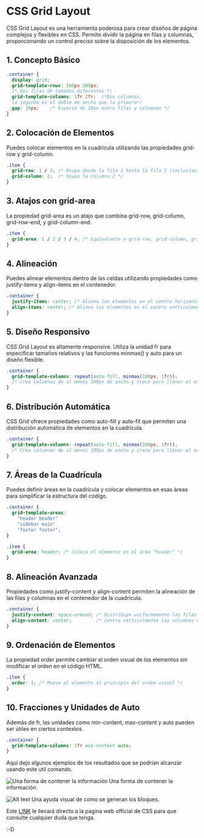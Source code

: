 # CSS Grid Layout

CSS Grid Layout es una herramienta poderosa para crear diseños de página complejos y flexibles en CSS. Permite dividir la página en filas y columnas, proporcionando un control preciso sobre la disposición de los elementos.

## 1. Concepto Básico

```css
.container {
  display: grid;
  grid-template-rows: 100px 200px; 
  /* Dos filas de tamaños diferentes */
  grid-template-columns: 1fr 2fr;  /*Dos columnas, 
  la segunda es el doble de ancha que la primera*/
  gap: 10px;    /* Espacio de 10px entre filas y columnas */
}
```

## 2. Colocación de Elementos

Puedes colocar elementos en la cuadrícula utilizando las propiedades grid-row y grid-column.

```css
.item {
  grid-row: 1 / 3; /* Ocupa desde la fila 1 hasta la fila 3 (inclusive) */
  grid-column: 2;  /* Ocupa la columna 2 */
}
```

## 3. Atajos con grid-area

La propiedad grid-area es un atajo que combina grid-row, grid-column, grid-row-end, y grid-column-end.

```css
.item {
  grid-area: 1 / 2 / 3 / 4; /* Equivalente a grid-row, grid-column, grid-row-end, grid-column-end */
}
```

## 4. Alineación
   

Puedes alinear elementos dentro de las celdas utilizando propiedades como justify-items y align-items en el contenedor.

```css
.container {
  justify-items: center; /* Alinea los elementos en el centro horizontalmente */
  align-items: center; /* Alinea los elementos en el centro verticalmente */
}
```

## 5. Diseño Responsivo

CSS Grid Layout es altamente responsive. Utiliza la unidad fr para especificar tamaños relativos y las funciones minmax() y auto para un diseño flexible.

```css
.container {
  grid-template-columns: repeat(auto-fill, minmax(100px, 1fr));
  /* Crea columnas de al menos 100px de ancho y crece para llenar el espacio disponible */
}
```

## 6. Distribución Automática

CSS Grid ofrece propiedades como auto-fill y auto-fit que permiten una distribución automática de elementos en la cuadrícula.

```css
.container {
  grid-template-columns: repeat(auto-fill, minmax(100px, 1fr));
  /* Crea columnas de al menos 100px de ancho y crece para llenar el espacio disponible */
}
```

## 7. Áreas de la Cuadrícula

Puedes definir áreas en la cuadrícula y colocar elementos en esas áreas para simplificar la estructura del código.

```css
.container {
  grid-template-areas:
    "header header"
    "sidebar main"
    "footer footer";
}

.item {
  grid-area: header; /* Coloca el elemento en el área "header" */
}
```

## 8. Alineación Avanzada

Propiedades como justify-content y align-content permiten la alineación de las filas y columnas en el contenedor de la cuadrícula.

```css
.container {
  justify-content: space-around; /* Distribuye uniformemente las filas en el contenedor */
  align-content: center;         /* Centra verticalmente las columnas en el contenedor */
}
```

## 9. Ordenación de Elementos

La propiedad order permite cambiar el orden visual de los elementos sin modificar el orden en el código HTML.

```css
.item {
  order: 1; /* Mueve el elemento al principio del orden visual */
}
```

## 10. Fracciones y Unidades de Auto

Además de fr, las unidades como min-content, max-content y auto pueden ser útiles en ciertos contextos.

```css
.container {
  grid-template-columns: 1fr min-content auto;
}
```

Aquí dejo algunos ejemplos de los resultados que se podrían alcanzar usando este util comando.

![Una forma de contener la información](IMG/grid1.png)
Una forma de contener la información.


![Alt text](IMG/Grid2.jpg)
Una ayuda visual de como se generan los bloques.

Este [LINK](https://youtu.be/dQw4w9WgXcQ) le llevará directo a la pagina web official de CSS para que consulte cualquier duda que tenga.

:-D
